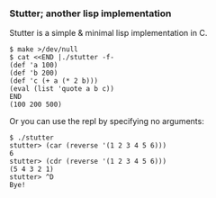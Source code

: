 ### Stutter; another lisp implementation

Stutter is a simple & minimal lisp implementation in C.

    $ make >/dev/null
    $ cat <<END |./stutter -f-
    (def 'a 100)
    (def 'b 200)
    (def 'c (+ a (* 2 b)))
    (eval (list 'quote a b c))
    END
    (100 200 500)

Or you can use the repl by specifying no arguments:

    $ ./stutter 
    stutter> (car (reverse '(1 2 3 4 5 6)))
    6
    stutter> (cdr (reverse '(1 2 3 4 5 6)))
    (5 4 3 2 1)
    stutter> ^D
    Bye!


